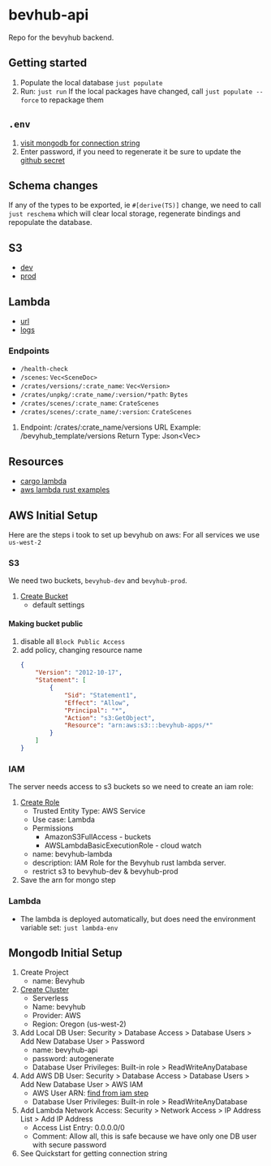 # bevhub-api

Repo for the bevyhub backend.


## Getting started

1. Populate the local database `just populate`
2. Run: `just run`
If the local packages have changed, call `just populate --force` to repackage them


## `.env`

1. [visit mongodb for connection string](https://cloud.mongodb.com/v2/675678caca0da064ad7a7623#/clusters/connect?clusterId=bevyhub&isServerless=true)
2. Enter password, if you need to regenerate it be sure to update the [github secret](https://github.com/mrchantey/bevyhub-api/settings/secrets/actions)

## Schema changes

If any of the types to be exported, ie `#[derive(TS)]` change, we need to call
`just reschema` which will clear local storage, regenerate bindings and repopulate the database.

## S3
- [dev](https://us-west-2.console.aws.amazon.com/s3/buckets/bevyhub-dev)
- [prod](https://us-west-2.console.aws.amazon.com/s3/buckets/bevhub-prod)

## Lambda

- [url](https://nxlsmchxgcv56pwddukyuj4dvi0zhyap.lambda-url.us-west-2.on.aws/)
- [logs](https://us-west-2.console.aws.amazon.com/cloudwatch/home?region=us-west-2#logsV2:log-groups/log-group/%2Faws%2Flambda%2Fbevyhub_api)


### Endpoints
- `/health-check`
- `/scenes`: `Vec<SceneDoc>`
- `/crates/versions/:crate_name`: `Vec<Version>`
- `/crates/unpkg/:crate_name/:version/*path`: `Bytes`
- `/crates/scenes/:crate_name`: `CrateScenes`
- `/crates/scenes/:crate_name/:version`: `CrateScenes`

1. Endpoint: /crates/:crate_name/versions
  URL Example: /bevyhub_template/versions
  Return Type: Json<Vec<Version>>



## Resources

- [cargo lambda](https://www.cargo-lambda.info/guide/getting-started.html)
- [aws lambda rust examples](https://github.com/awslabs/aws-lambda-rust-runtime/blob/main/examples/http-axum/src/main.rs)




## AWS Initial Setup

Here are the steps i took to set up bevyhub on aws:
For all services we use `us-west-2`

### S3


We need two buckets, `bevyhub-dev` and `bevyhub-prod`.
1. [Create Bucket](https://us-west-2.console.aws.amazon.com/s3/bucket/create?region=us-west-2&bucketType=general)
	- default settings


#### Making bucket public

1. disable all `Block Public Access`
2. add policy, changing resource name
	```json
	{
	    "Version": "2012-10-17",
	    "Statement": [
	        {
	            "Sid": "Statement1",
	            "Effect": "Allow",
	            "Principal": "*",
	            "Action": "s3:GetObject",
	            "Resource": "arn:aws:s3:::bevyhub-apps/*"
	        }
	    ]
	}
	```

### IAM

The server needs access to s3 buckets so we need to create an iam role:

1. [Create Role](https://us-east-1.console.aws.amazon.com/iam/home?region=us-west-2#/roles/create)
	- Trusted Entity Type: AWS Service
	- Use case: Lambda
	- Permissions
		- AmazonS3FullAccess - buckets
		- AWSLambdaBasicExecutionRole - cloud watch
	- name: bevyhub-lambda
	- description: IAM Role for the Bevyhub rust lambda server.
	- restrict s3 to bevyhub-dev & bevyhub-prod
2. Save the arn for mongo step

### Lambda

- The lambda is deployed automatically, but does need the environment variable set: `just lambda-env`

## Mongodb Initial Setup

1. Create Project
	- name: Bevyhub
2. [Create Cluster](https://cloud.mongodb.com/v2/66a6e99df58e002320cdc631#/clusters/starterTemplates?from=ctaClusterHeader)
	- Serverless
	- Name: bevyhub
	- Provider: AWS
	- Region: Oregon (us-west-2)
3. Add Local DB User: Security > Database Access > Database Users > Add New Database User > Password
	- name: bevyhub-api
	- password: autogenerate
	- Database User Privileges: Built-in role > ReadWriteAnyDatabase
4. Add AWS DB User: Security > Database Access > Database Users > Add New Database User > AWS IAM
	-	AWS User ARN: [find from iam step](https://us-east-1.console.aws.amazon.com/iam/home?region=ap-southeast-2#/roles)
	- Database User Privileges: Built-in role > ReadWriteAnyDatabase
5. Add Lambda Network Access: Security > Network Access > IP Address List > Add IP Address
	- Access List Entry: 0.0.0.0/0
	- Comment: Allow all, this is safe because we have only one DB user with secure password
6. See Quickstart for getting connection string